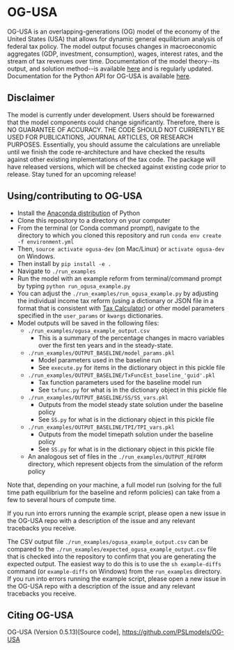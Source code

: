 # OG-USA

OG-USA is an overlapping-generations (OG) model of the economy of the United States (USA) that allows for dynamic general equilibrium analysis of federal tax policy. The model output focuses changes in macroeconomic aggregates (GDP, investment, consumption), wages, interest rates, and the stream of tax revenues over time. Documentation of the model theory--its output, and solution method--is available [here](https://github.com/PSLmodels/OG-USA/blob/master/docs/OGUSAdoc.pdf) and is regularly updated.  Documentation for the Python API for OG-USA is available [here](https://og-usa.readthedocs.io/en/latest/index.html).


## Disclaimer

The model is currently under development. Users should be forewarned that the
model components could change significantly. Therefore, there is NO GUARANTEE
OF ACCURACY. THE CODE SHOULD NOT CURRENTLY BE USED FOR PUBLICATIONS, JOURNAL
ARTICLES, OR RESEARCH PURPOSES. Essentially, you should assume the calculations are unreliable until we finish the code re-architecture and have checked the results against other existing implementations of the tax code. The package will have released versions, which will be checked against existing code prior to release. Stay tuned for an upcoming release!


## Using/contributing to OG-USA

* Install the [Anaconda distribution](https://www.anaconda.com/distribution/) of Python
* Clone this repository to a directory on your computer
* From the terminal (or Conda command prompt), navigate to the directory to which you cloned this repository and run `conda env create -f environment.yml`
* Then, `source activate ogusa-dev` (on Mac/Linux) or `activate ogusa-dev` on Windows.
* Then install by `pip install -e .`
* Navigate to `./run_examples`
* Run the model with an example reform from terminal/command prompt by typing `python run_ogusa_example.py`
* You can adjust the `./run_examples/run_ogusa_example.py` by adjusting the individual income tax reform (using a dictionary or JSON file in a format that is consistent with [Tax Calculator](https://github.com/PSLmodels/Tax-Calculator)) or other model parameters specified in the `user_params` or `kwargs` dictionaries.
* Model outputs will be saved in the following files:
  * `./run_examples/ogusa_example_output.csv`
    * This is a summary of the percentage changes in macro variables over the first ten years and in the steady-state.
  * `./run_examples/OUTPUT_BASELINE/model_params.pkl`
    * Model parameters used in the baseline run
    * See `execute.py` for items in the dictionary object in this pickle file
  * `./run_examples/OUTPUT_BASELINE/TxFuncEst_baseline_'guid'.pkl`
    * Tax function parameters used for the baseline model run
    * See `txfunc.py` for what is in the dictionary object in this pickle file
  * `./run_examples/OUTPUT_BASELINE/SS/SS_vars.pkl`
    * Outputs from the model steady state solution under the baseline policy
    * See `SS.py` for what is in the dictionary object in this pickle file
  * `./run_examples/OUTPUT_BASELINE/TPI/TPI_vars.pkl`
    * Outputs from the model timepath solution under the baseline policy
    * See `SS.py` for what is in the dictionary object in this pickle file
  * An analogous set of files in the `./run_examples/OUTPUT_REFORM` directory, which represent objects from the simulation of the reform policy

Note that, depending on your machine, a full model run (solving for the full time path equilibrium for the baseline and reform policies) can take from a few to several hours of compute time.

If you run into errors running the example script, please open a new issue in the OG-USA repo with a description of the issue and any relevant tracebacks you receive.

The CSV output file `./run_examples/ogusa_example_output.csv` can be compared to the `./run_examples/expected_ogusa_example_output.csv` file that is checked into the repository to confirm that you are generating the expected output. The easiest way to do this is to use the `sh example-diffs` command (or `example-diffs` on Windows) from the `run_examples` directory. If you run into errors running the example script, please open a new issue in the OG-USA repo with a description of the issue and any relevant tracebacks you receive.


## Citing OG-USA

OG-USA (Version 0.5.13)[Source code], https://github.com/PSLmodels/OG-USA
